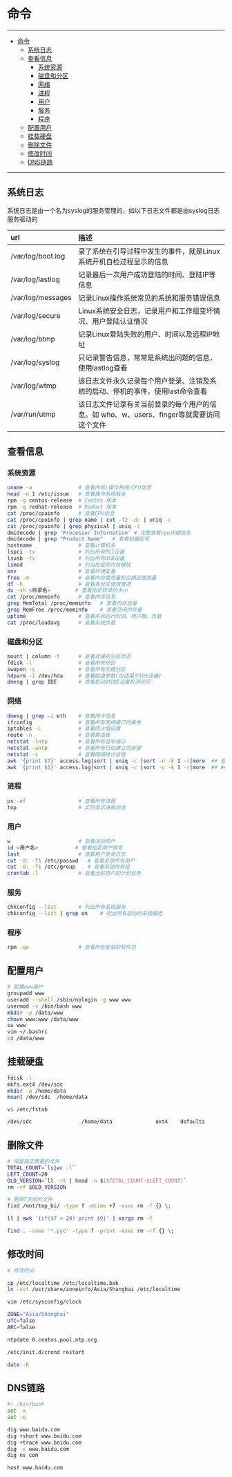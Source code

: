 # 命令

------

- [命令](#命令)
  - [系统日志](#系统日志)
  - [查看信息](#查看信息)
    - [系统资源](#系统资源)
    - [磁盘和分区](#磁盘和分区)
    - [网络](#网络)
    - [进程](#进程)
    - [用户](#用户)
    - [服务](#服务)
    - [程序](#程序)
  - [配置用户](#配置用户)
  - [挂载硬盘](#挂载硬盘)
  - [删除文件](#删除文件)
  - [修改时间](#修改时间)
  - [DNS链路](#dns链路)

------

## 系统日志

系统日志是由一个名为syslog的服务管理的，如以下日志文件都是由syslog日志服务驱动的

| url               | 描述                                                                                     |
| :---------------- | :--------------------------------------------------------------------------------------- |
| /var/log/boot.log | 录了系统在引导过程中发生的事件，就是Linux系统开机自检过程显示的信息                      |
| /var/log/lastlog  | 记录最后一次用户成功登陆的时间、登陆IP等信息                                             |
| /var/log/messages | 记录Linux操作系统常见的系统和服务错误信息                                                |
| /var/log/secure   | Linux系统安全日志，记录用户和工作组变坏情况、用户登陆认证情况                            |
| /var/log/btmp     | 记录Linux登陆失败的用户、时间以及远程IP地址                                              |
| /var/log/syslog   | 只记录警告信息，常常是系统出问题的信息，使用lastlog查看                                  |
| /var/log/wtmp     | 该日志文件永久记录每个用户登录、注销及系统的启动、停机的事件，使用last命令查看           |
| /var/run/utmp     | 该日志文件记录有关当前登录的每个用户的信息。如 who、w、users、finger等就需要访问这个文件 |

## 查看信息

### 系统资源

``` sh
uname -a               # 查看内核/操作系统/CPU信息
head -n 1 /etc/issue   # 查看操作系统版本
rpm -q centos-release  # Centos 版本
rpm -q redhat-release  # Redhat 版本
cat /proc/cpuinfo      # 查看CPU信息
cat /proc/cpuinfo | grep name | cut -f2 -d: | uniq -c
cat /proc/cpuinfo | grep physical | uniq -c
dmidecode | grep 'Processor Information' # 完整查看cpu详细信息
dmidecode | grep "Product Name"   # 查看机器型号
hostname               # 查看计算机名
lspci -tv              # 列出所有PCI设备
lsusb -tv              # 列出所有USB设备
lsmod                  # 列出加载的内核模块
env                    # 查看环境变量
free -m                # 查看内存使用量和交换区使用量
df -h                  # 查看各分区使用情况
du -sh <目录名>        # 查看指定目录的大小
cat /proc/meminfo      # 查看内存信息
grep MemTotal /proc/meminfo   # 查看内存总量
grep MemFree /proc/meminfo    # 查看空闲内存量
uptime                 # 查看系统运行时间、用户数、负载
cat /proc/loadavg      # 查看系统负载
```

### 磁盘和分区

``` sh
mount | column -t      # 查看挂接的分区状态
fdisk -l               # 查看所有分区
swapon -s              # 查看所有交换分区
hdparm -i /dev/hda     # 查看磁盘参数(仅适用于IDE设备)
dmesg | grep IDE       # 查看启动时IDE设备检测状况
```

### 网络

``` sh
dmesg | grep -i eth    # 查看网卡信息
ifconfig               # 查看所有网络接口的属性
iptables -L            # 查看防火墙设置
route -n               # 查看路由表
netstat -lntp          # 查看所有监听端口
netstat -antp          # 查看所有已经建立的连接
netstat -s             # 查看网络统计信息
awk '{print $7}' access.log|sort | uniq -c |sort -n -k 1 -r|more  ## 查询访问最频繁的URL
awk '{print $1}' access.log|sort | uniq -c |sort -n -k 1 -r|more  ## ## 查询访问最频繁的IP
```

### 进程

``` sh
ps -ef                 # 查看所有进程
top                    # 实时显示进程状态
```

### 用户

``` sh
w                      # 查看活动用户
id <用户名>            # 查看指定用户信息
last                   # 查看用户登录日志
cut -d: -f1 /etc/passwd   # 查看系统所有用户
cut -d: -f1 /etc/group    # 查看系统所有组
crontab -l             # 查看当前用户的计划任务
```

### 服务

``` sh
chkconfig --list       # 列出所有系统服务
chkconfig --list | grep on    # 列出所有启动的系统服务
```

### 程序

``` sh
rpm -qa                # 查看所有安装的软件包
```

## 配置用户

``` sh
# 配置www用户
groupadd www
useradd --shell /sbin/nologin -g www www
usermod -s /bin/bash www
mkdir -p /data/www
chown www:www /data/www
su www
vim ~/.bashrc
cd /data/www
```

## 挂载硬盘

``` sh
fdisk -l
mkfs.ext4 /dev/sdc
mkdir -p /home/data
mount /dev/sdc  /home/data
```

`vi /etc/fstab`

``` sh
/dev/sdc                /home/data              ext4    defaults        0 0
```

## 删除文件

``` sh
# 保留指定数量的文件
TOTAL_COUNT=`ls|wc -l`
LEFT_COUNT=20
OLD_VERSION=`ll -rt | head -n $[$TOTAL_COUNT-$LEFT_COUNT]`
rm -rf $OLD_VERSION

# 删除7天前的文件
find /mnt/tmp_bi/ -type f -mtime +7 -exec rm -f {} \;

ll | awk '{if($7 < 20) print $9}' | xargs rm -f

find . -name '*.pyc' -type f -print -exec rm -rf {} \;
```


## 修改时间

``` sh
# 修改时间

cp /etc/localtime /etc/localtime.bak
ln -svf /usr/share/zoneinfo/Asia/Shanghai /etc/localtime

vim /etc/sysconfig/clock

ZONE="Asia/Shanghai"
UTC=false
ARC=false

ntpdate 0.centos.pool.ntp.org

/etc/init.d/crond restart

date -R
```


## DNS链路

``` sh
#! /bin/bash
set -x
set -e

dig www.baidu.com
dig +short www.baidu.com
dig +trace www.baidu.com
dig -x www.baidu.com
dig ns com

host www.baidu.com
```

